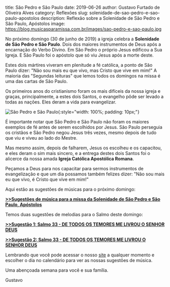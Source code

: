 title: São Pedro e São Paulo
date: 2019-06-26
author: Gustavo Furtado de Oliveira Alves
category: Reflexões
slug: solenidade-de-sao-pedro-e-sao-paulo-apostolos
description: Reflexão sobre a Solenidade de São Pedro e São Paulo, Apóstolos
image: https://blog.musicasparamissa.com.br/images/sao-pedro-e-sao-paulo.jpg

No próximo domingo (30 de junho de 2019) a igreja celebra a **Solenidade de São Pedro e São Paulo**.
Dois dos maiores instrumentos de Deus após a encarnação do Verbo Divino.
Em São Pedro o próprio Jesus edificou a Sua Igreja.
E São Paulo foi o apóstolo que só viu Jesus após a morte deste.

Estes dois mártires viveram em plenitude a fé católica,
a ponto de São Paulo dizer: "Não sou mais eu que vivo, mas Cristo que vive em mim!"
A maioria das "Segundas leituras" que lemos todos os domingos na missa é uma das cartas de São Paulo.

Os primeiros anos do cristianismo foram os mais difíceis da nossa igreja e graças,
principalmente, a estes dois Santos, o evangelho pôde ser levado a todas as nações.
Eles deram a vida para evangelizar.

![São Pedro e São Paulo](/images/sao-pedro-e-sao-paulo.jpg){:style="width: 100%; padding: 10px;"}

É importante notar que São Pedro e São Paulo não foram os maiores exemplos de fé
antes de serem escolhidos por Jesus.
São Paulo perseguia os cristãos e São Pedro negou Jesus três vezes,
mesmo depois de tudo que viu e viveu ao lado do Mestre.

Mas mesmo assim, depois de falharem, Jesus os escolheu e os capacitou,
e eles deram o sim mais sincero,
e a entrega destes dois Santos foi o alicerce da nossa amada **Igreja Católica Apostólica Romana**.

Peçamos a Deus para nos capacitar para sermos instrumentos de evangelização
e que um dia possamos também felizes dizer:
"Não sou mais eu que vivo, é Cristo que vive em mim!"

Aqui estão as sugestões de músicas para o próximo domingo:

[**>>Sugestões de música para a missa da Solenidade de São Pedro e São Paulo, Apóstolos**](https://musicasparamissa.com.br/sugestoes-para/solenidade-de-sao-pedro-e-sao-paulo-apostolos/)

Temos duas sugestões de melodias para o Salmo deste domingo:

[**>>Sugestão 1: Salmo 33 - DE TODOS OS TEMORES ME LIVROU O SENHOR DEUS**](https://musicasparamissa.com.br/musica/salmo-33/)

[**>>Sugestão 2: Salmo 33 - DE TODOS OS TEMORES ME LIVROU O SENHOR DEUS**](https://musicasparamissa.com.br/musica/salmo-33-de-todos-os-temores/)

Lembrando que você pode acessar o nosso [site](https://musicasparamissa.com.br/) 
a qualquer momento e escolher o dia no calendário para ver as nossas sugestões de música.

Uma abençoada semana para você e sua família.

Gustavo
